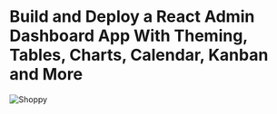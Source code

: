 # Build and Deploy a React Admin Dashboard App With Theming, Tables, Charts, Calendar, Kanban and More

![Shoppy](https://i.ibb.co/W6g39w3/image.png)
